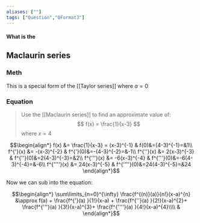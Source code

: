 ```yaml
---
aliases: [""]
tags: ["Question","QFormat3"]
---
```


#### What is the
## Maclaurin series
### Meth
This is a special form of the [[Taylor series]] where $a=0$






### Equation
> Use the [[Maclaurin series]] to find an approximate value of:
> $$ f(x) = \frac{1}{x-3} $$
> where $x=4$

$$\begin{align*}
 f(x) &= \frac{1}{x-3} = (x-3)^{-1} & f(0)&=(4-3)^{-1}=&1\\
f^{'}(x) &= -(x-3)^{-2} & f^{'}(0)&=-(4-3)^{-2}=&-1\\
f^{''}(x) &= 2(x-3)^{-3} & f^{''}(0)&=2(4-3)^{-3}=&2\\
f^{'''}(x) &= -6(x-3)^{-4} & f^{'''}(0)&=-6(4-3)^{-4}=&-6\\
f^{''''}(x) &= 24(x-3)^{-5} & f^{''''}(0)&=24(4-3)^{-5}=&24
\end{align*}$$

Now we can sub into the equation:

$$\begin{align*}
\sum\limits_{n=0}^{\infty} \frac{f^{(n)}(a)}{n!}(x-a)^{n} &\approx f(a) + \frac{f^{'}(a) }{1!}(x-a) + \frac{f^{''}(a) }{2!}(x-a)^{2}+ \frac{f^{'''}(a) }{3!}(x-a)^{3}+ \frac{f^{''''}(a) }{4!}(x-a)^{4}\\\\
&
\end{align*}$$

